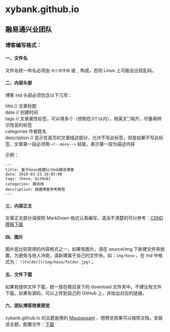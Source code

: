 # xybank.github.io

## 融易通兴业团队

### 博客编写格式：

#### 一、文件名

文件名统一命名必须由 `大小写字母` 或 `_` 构成，否则 Linux 上可能会出现乱码。

#### 二、内容头部

博客 md 头部必须包含以下几项：

title // 文章标题  
date // 创建时间  
tags // 文章属性标签，可以填多个（控制在3个以内），用英文','隔开，尽量填辨识性高的标签  
categories 作者姓名  
description // 显示在首页的文章描述部分，允许不写此标签，但是如果不写此标签，文章第一段必须用 `<!--more-->` 结尾，表示第一段为描述内容  

示例：

```
---
title: 基于hexo搭建GitHub静态博客
date: 2018-03-23 19:05:00
tags: [hexo, GitHub]
categories: 蔡向炜
description: 搭建博客参考教程
---
```

#### 三、内容正文

文章正文部分请按照 MarkDown 格式认真编写，语法不清楚的可以参考：[CSND模板下载](https://xybank.github.io/download/MarkDown.rar)

#### 四、图片

图片是比较常用的内容格式之一，如果有图片，请在 source/img 下新建文件夹放置，为避免与他人冲突，请新建属于自己的文件夹。如：`img/hexo` ，在 md 中格式为： `![Folder](/img/hexo/folder.jpg)` 。  

#### 五、文件下载

如果有提供文件下载，统一放在根目录下的 download 文件夹中。不建议有文件下载，如果有源码，可以上传到自己的 GitHub 上，并给出对应的链接。

#### 六、团队博客效果预览

xybank.github.io 的主题是用的 [Maupassant](https://github.com/tufu9441/maupassant-hexo) ，想预览效果可以按照文档，安装该主题，配置文件：[下载](https://xybank.github.io/download/blog_onfig.rar)

